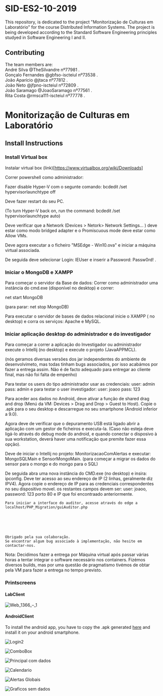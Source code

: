 # SID-ES2-10-2019

This repository, is dedicated to the project "Monitorização de Culturas em Laboratório" for the course Distributed Information Systems. The project is being developed according to the Standard Software Engineering principles studyed in Software Engineering I and II.

## Contributing 


The team members are:   
André Silva @TheSilvandre nº77981  .  
Gonçalo Fernandes @gbfso-iscteiul nº73538 .  
João Aparício @jtaca nº77812 .  
João Neto @jfpno-iscteiul nº72809 .  
João Saramago @JoaoSaramago nº77561 .  
Rita Costa @rmsca111-iscteiul nº77778 . 

# Monitorização de Culturas em Laboratório

## Install Instructions  
### Install Virtual box 
Instalar virtual box (link)[https://www.virtualbox.org/wiki/Downloads]

Correr powershell como administrador:

 Fazer disable Hyper-V com o segunte comando: bcdedit /set hypervisorlaunchtype off

Deve fazer restart do seu PC.

(To turn Hyper-V back on, run the command: bcdedit /set hypervisorlaunchtype auto)

Deve verificar que a Network  (Devices > Netork> Network Settings... ) deve estar como modo bridged adapter e o Promiscuous mode deve estar como Allow VMs.

Deve agora executar a o ficheiro "MSEdge - Win10.ova" e iniciar a máquina virtual associada.

De seguida deve selecionar Login: IEUser e inserir a Password: Passw0rd!   .


### Iniciar o MongoDB e XAMPP

Para começar o servidor da Base de dados:
Correr como administrador uma instância do cmd.exe (disponível no desktop)
e correr: 

net start MongoDB

(para parar: net stop MongoDB)

Para executar o servidor de bases de dados relacional inicie o XAMPP ( no desktop)
e corra os serviços: Apache e MySQL.

### Iniciar aplicação desktop do administrador e do investigador


Para começar a correr a aplicação do Investigador ou administrador execute o Intellij (no desktop) e execute o projeto (JavaAPPMCL).

(nós geramos diversas versões dos jar independentes do ambiente de desenvolvimeto, mas todas tinham bugs associados, por isso acabámos por fazer a entrega assim. Não é de facto adequado para entregar ao cliente final, mas não foi falta de empenho)

Para testar os users do tipo administrador usar as credenciais: user: admin pass: admin e para testar o user investigador: user: joaoo pass: 123


Para aceder aos dados no Android, deve ativar a função de shared drag and drop (Menú da VM: Devices > Drag and Drop > Guest to Host). Copie o .apk para o seu desktop e descarregue no seu smartphone (Android inferior a 9.0).  

Agora deve de verificar que o depuramento USB está ligado abrir a aplicação com um gestor de ficheiros e executa-la. (Caso não esteja deve ligá-lo através do debug mode do android, e quando conectar o disposivo à sua workstation, deverá haver uma notificação que premite fazer essa opção).

Deve de iniciar o Intellij no projeto: MonitorizacaoComAlertas e executar: MongoSQLMain e SensorMongoMain. (para começar a migrar os dados do sensor para o mongo e do mongo para o SQL)

De seguida abra uma nova instância do CMD.exe (no desktop) e insira: ipconfig. Deve ter acesso ao seu endereço de IP (2 linhas, geralmente diz IPV4). 
Agora copie o endereço de IP para as credenciais correspondentes no seu dispositivo movel. os restantes campos devem ser: user: joaoo, password: 123 porto 80 e IP que foi encontraado anteriormente.



    
    Para iniciar a interface do auditor, acesse através do edge a localhost/PHP_Migration/guiAuditor.php
    
    

    
    
        
	Obrigado pela sua colaboração. 
	Se encontrar algum bug associado à implementação, não hesite em contactar-nos.
	

	




Nota: Decidimos fazer a entrega por Máquina virtual após passar várias horas a tentar integrar o software necessário nos containers. Fizémos diversos builds, mas por uma questão de pragmatismo tivémos de obtar pela VM para fazer a entrega no tempo previsto.




### Printscreens

#### LabClient

![Web_1366_–_1](https://user-images.githubusercontent.com/26983006/57474830-f56b1600-728a-11e9-8d3d-be5cb239566d.png)

#### AndroidClient

To install the android app, you have to copy the .apk generated [here](https://github.com/jtaca/SID-ES2-10-2019/blob/master/AppAndroid/SID2019/app/release/app-release.apk) and install it on your android smartphone.

![Login2](https://user-images.githubusercontent.com/26983006/57474327-c902ca00-7289-11e9-9534-08a53aeb5510.jpg)

![ComboBox](https://user-images.githubusercontent.com/26983006/57474418-f0f22d80-7289-11e9-8522-0146b76ffb2d.jpg)

![Principal com dados](https://user-images.githubusercontent.com/26983006/57474469-08c9b180-728a-11e9-820e-4e1111b642b1.jpg)

![Calendario](https://user-images.githubusercontent.com/26983006/57474607-6958ee80-728a-11e9-8317-175eaea2d717.jpg)

![Alertas Globais](https://user-images.githubusercontent.com/26983006/57474519-28f97080-728a-11e9-9fe3-80039e12b598.jpg)

![Graficos sem dados](https://user-images.githubusercontent.com/26983006/57474563-4dede380-728a-11e9-8c49-b71d529a984a.jpg)
	
